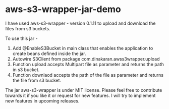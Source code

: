 # aws-s3-wrapper-jar-demo


I have used aws-s3-wrapper - version 0.1.11 to upload and download the files from s3 buckets.

To use this jar - 
1. Add @EnableS3Bucket in main class that enables the application to create beans defined inside the jar.
2. Autowire S3Client from package com.dinakaran.awss3wrapper.upload
3. Function upload accepts Multipart file as parameter and returns the path in s3 bucket.
4. Function downlaod accepts the path of the file as parameter and returns the file from s3 bucket.

The jar aws-s3-wrapper is under MIT license. Please feel free to contribute towards it if you like it or request for new features. I will try to implement new features in upcoming releases.
